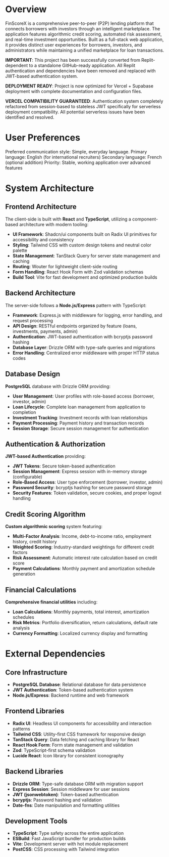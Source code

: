 # Overview

FinScoreX is a comprehensive peer-to-peer (P2P) lending platform that connects borrowers with investors through an intelligent marketplace. The application features algorithmic credit scoring, automated risk assessment, and real-time investment opportunities. Built as a full-stack web application, it provides distinct user experiences for borrowers, investors, and administrators while maintaining a unified marketplace for loan transactions.

**IMPORTANT**: This project has been successfully converted from Replit-dependent to a standalone GitHub-ready application. All Replit authentication and dependencies have been removed and replaced with JWT-based authentication system.

**DEPLOYMENT READY**: Project is now optimized for Vercel + Supabase deployment with complete documentation and configuration files.

**VERCEL COMPATIBILITY GUARANTEED**: Authentication system completely refactored from session-based to stateless JWT specifically for serverless deployment compatibility. All potential serverless issues have been identified and resolved.

# User Preferences

Preferred communication style: Simple, everyday language.
Primary language: English (for international recruiters)
Secondary language: French (optional addition)
Priority: Stable, working application over advanced features

# System Architecture

## Frontend Architecture
The client-side is built with **React** and **TypeScript**, utilizing a component-based architecture with modern tooling:
- **UI Framework**: Shadcn/ui components built on Radix UI primitives for accessibility and consistency
- **Styling**: Tailwind CSS with custom design tokens and neutral color palette
- **State Management**: TanStack Query for server state management and caching
- **Routing**: Wouter for lightweight client-side routing
- **Form Handling**: React Hook Form with Zod validation schemas
- **Build Tool**: Vite for fast development and optimized production builds

## Backend Architecture
The server-side follows a **Node.js/Express** pattern with TypeScript:
- **Framework**: Express.js with middleware for logging, error handling, and request processing
- **API Design**: RESTful endpoints organized by feature (loans, investments, payments, admin)
- **Authentication**: JWT-based authentication with bcryptjs password hashing
- **Database Layer**: Drizzle ORM with type-safe queries and migrations
- **Error Handling**: Centralized error middleware with proper HTTP status codes

## Database Design
**PostgreSQL** database with Drizzle ORM providing:
- **User Management**: User profiles with role-based access (borrower, investor, admin)
- **Loan Lifecycle**: Complete loan management from application to completion
- **Investment Tracking**: Investment records with loan relationships
- **Payment Processing**: Payment history and transaction records
- **Session Storage**: Secure session management for authentication

## Authentication & Authorization
**JWT-based Authentication** providing:
- **JWT Tokens**: Secure token-based authentication
- **Session Management**: Express session with in-memory storage (configurable)
- **Role-Based Access**: User type enforcement (borrower, investor, admin)
- **Password Security**: bcryptjs hashing for secure password storage
- **Security Features**: Token validation, secure cookies, and proper logout handling

## Credit Scoring Algorithm
**Custom algorithmic scoring** system featuring:
- **Multi-Factor Analysis**: Income, debt-to-income ratio, employment history, credit history
- **Weighted Scoring**: Industry-standard weightings for different credit factors
- **Risk Assessment**: Automatic interest rate calculation based on credit score
- **Payment Calculations**: Monthly payment and amortization schedule generation

## Financial Calculations
**Comprehensive financial utilities** including:
- **Loan Calculations**: Monthly payments, total interest, amortization schedules
- **Risk Metrics**: Portfolio diversification, return calculations, default rate analysis
- **Currency Formatting**: Localized currency display and formatting

# External Dependencies

## Core Infrastructure
- **PostgreSQL Database**: Relational database for data persistence
- **JWT Authentication**: Token-based authentication system
- **Node.js/Express**: Backend runtime and web framework

## Frontend Libraries
- **Radix UI**: Headless UI components for accessibility and interaction patterns
- **Tailwind CSS**: Utility-first CSS framework for responsive design
- **TanStack Query**: Data fetching and caching library for React
- **React Hook Form**: Form state management and validation
- **Zod**: TypeScript-first schema validation
- **Lucide React**: Icon library for consistent iconography

## Backend Libraries
- **Drizzle ORM**: Type-safe database ORM with migration support
- **Express Session**: Session middleware for user sessions
- **JWT (jsonwebtoken)**: Token-based authentication
- **bcryptjs**: Password hashing and validation
- **Date-fns**: Date manipulation and formatting utilities

## Development Tools
- **TypeScript**: Type safety across the entire application
- **ESBuild**: Fast JavaScript bundler for production builds
- **Vite**: Development server with hot module replacement
- **PostCSS**: CSS processing with Tailwind integration
